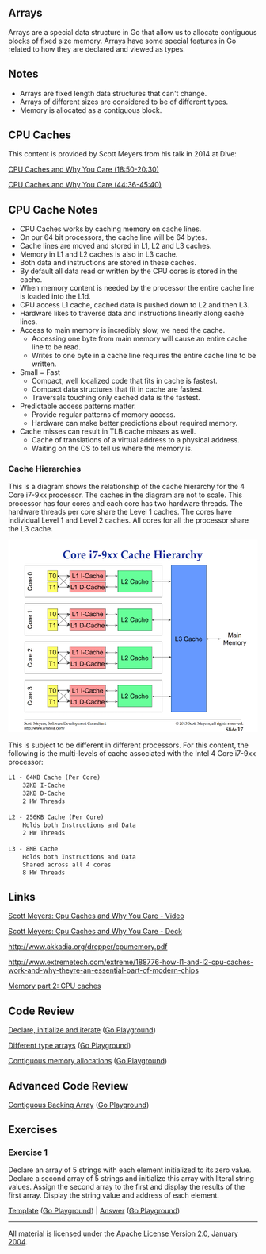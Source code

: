 ## Arrays

Arrays are a special data structure in Go that allow us to allocate contiguous blocks of fixed size memory. Arrays have some special features in Go related to how they are declared and viewed as types.

## Notes

* Arrays are fixed length data structures that can't change.
* Arrays of different sizes are considered to be of different types.
* Memory is allocated as a contiguous block.

## CPU Caches
This content is provided by Scott Meyers from his talk in 2014 at Dive:

[CPU Caches and Why You Care (18:50-20:30)](https://youtu.be/WDIkqP4JbkE?t=1129)

[CPU Caches and Why You Care (44:36-45:40)](https://youtu.be/WDIkqP4JbkE?t=2676)

## CPU Cache Notes

* CPU Caches works by caching memory on cache lines.
* On our 64 bit processors, the cache line will be 64 bytes.
* Cache lines are moved and stored in L1, L2 and L3 caches.
* Memory in L1 and L2 caches is also in L3 cache.
* Both data and instructions are stored in these caches.
* By default all data read or written by the CPU cores is stored in the cache.
* When memory content is needed by the processor the entire cache line is loaded into the L1d.
* CPU access L1 cache, cached data is pushed down to L2 and then L3.
* Hardware likes to traverse data and instructions linearly along cache lines.
* Access to main memory is incredibly slow, we need the cache.
	* Accessing one byte from main memory will cause an entire cache line to be read.
	* Writes to one byte in a cache line requires the entire cache line to be written.
* Small = Fast
	* Compact, well localized code that fits in cache is fastest.
	* Compact data structures that fit in cache are fastest.
	* Traversals touching only cached data is the fastest.
* Predictable access patterns matter.
	* Provide regular patterns of memory access.
	* Hardware can make better predictions about required memory.
* Cache misses can result in TLB cache misses as well.
	* Cache of translations of a virtual address to a physical address.
	* Waiting on the OS to tell us where the memory is.

### Cache Hierarchies
This is a diagram shows the relationship of the cache hierarchy for the 4 Core i7-9xx processor. The caches in the diagram are not to scale. This processor has four cores and each core has two hardware threads. The hardware threads per core share the Level 1 caches. The cores have individual Level 1 and Level 2 caches. All cores for all the processor share the L3 cache.

![figure1](figure1.png)

This is subject to be different in different processors. For this content, the following is the multi-levels of cache associated with the Intel 4 Core i7-9xx processor:

	L1 - 64KB Cache (Per Core)
		32KB I-Cache
		32KB D-Cache
		2 HW Threads

	L2 - 256KB Cache (Per Core)
		Holds both Instructions and Data
		2 HW Threads

	L3 - 8MB Cache
		Holds both Instructions and Data
		Shared across all 4 cores
		8 HW Threads

## Links

[Scott Meyers: Cpu Caches and Why You Care - Video](https://www.youtube.com/watch?v=WDIkqP4JbkE)

[Scott Meyers: Cpu Caches and Why You Care - Deck](http://www.aristeia.com/TalkNotes/codedive-CPUCachesHandouts.pdf)

http://www.akkadia.org/drepper/cpumemory.pdf

http://www.extremetech.com/extreme/188776-how-l1-and-l2-cpu-caches-work-and-why-theyre-an-essential-part-of-modern-chips

[Memory part 2: CPU caches](http://lwn.net/Articles/252125)

## Code Review

[Declare, initialize and iterate](example1/example1.go) ([Go Playground](http://play.golang.org/p/2D24t6fbW_))

[Different type arrays](example2/example2.go) ([Go Playground](http://play.golang.org/p/nYgwqqOctt))

[Contiguous memory allocations](example3/example3.go) ([Go Playground](http://play.golang.org/p/L-SmdGfUcP))

## Advanced Code Review

[Contiguous Backing Array](advanced/example1/example1.go) ([Go Playground](http://play.golang.org/p/IIubKW34GA))

## Exercises

### Exercise 1

Declare an array of 5 strings with each element initialized to its zero value. Declare a second array of 5 strings and initialize this array with literal string values. Assign the second array to the first and display the results of the first array. Display the string value and address of each element.

[Template](exercises/template1/template1.go) ([Go Playground](http://play.golang.org/p/qKUNW0FSgC)) | 
[Answer](exercises/exercise1/exercise1.go) ([Go Playground](http://play.golang.org/p/px3X_qw_SX))
___
All material is licensed under the [Apache License Version 2.0, January 2004](http://www.apache.org/licenses/LICENSE-2.0).